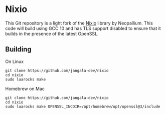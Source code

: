 # Nixio

This Git repository is a light fork of the [Nixio](https://github.com/Neopallium/nixio) library by Neopallium. This code will build using GCC 10 and has TLS support disabled to ensure that it builds in the presence of the latest OpenSSL. 

## Building

On Linux

```
git clone https://github.com/jangala-dev/nixio
cd nixio
sudo luarocks make
```

Homebrew on Mac

```
git clone https://github.com/jangala-dev/nixio
cd nixio
sudo luarocks make OPENSSL_INCDIR=/opt/homebrew/opt/openssl@3/include
```

